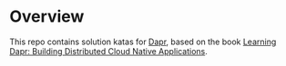 # Overview

This repo contains solution katas for [Dapr](https://www.dapr.io), based on the book [Learning Dapr: Building Distributed Cloud Native Applications](https://www.amazon.com/Learning-Dapr-Building-Distributed-Applications/dp/1492072427/ref=sr_1_1?dchild=1&keywords=dapr&qid=1601823826&sr=8-1).
